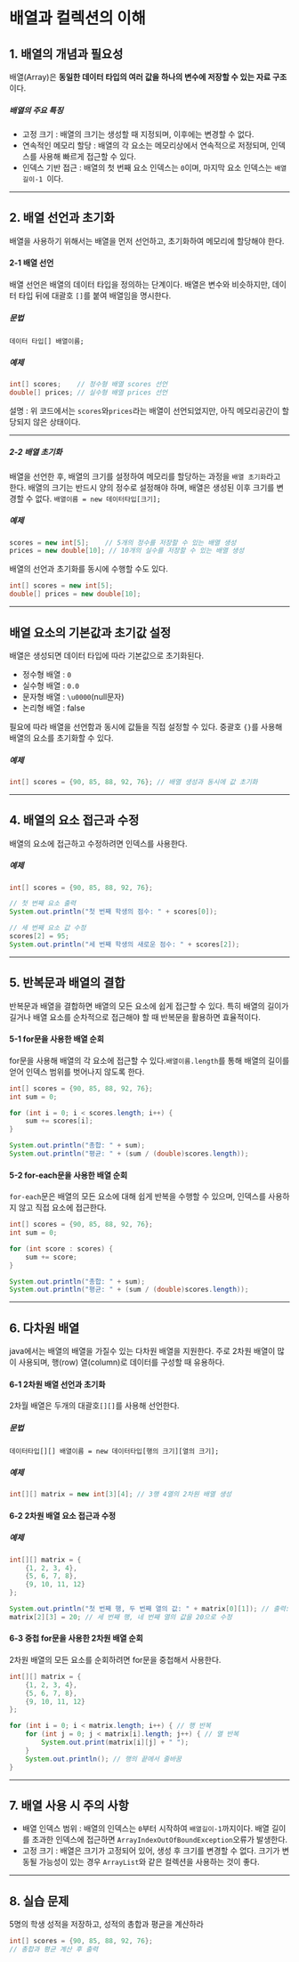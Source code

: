 # 배열과 컬렉션의 이해
## 1. 배열의 개념과 필요성
배열(Array)은 **동일한 데이터 타입의 여러 값을 하나의 변수에 저장할 수 있는 자료 구조**이다.

##### 배열의 주요 특징
+ 고정 크기 : 배열의 크기는 생성할 때 지정되며, 이후에는 변경할 수 없다.
+ 연속적인 메모리 할당 : 배열의 각 요소는 메모리상에서 연속적으로 저정되며, 인덱스를 사용해 빠르게 접근할 수 있다.
+ 인덱스 기반 접근 : 배열의 첫 번째 요소 인덱스는 ```0```이며, 마지막 요소 인덱스는 ```배열길이-1 ```이다.

---------------------------
## 2. 배열 선언과 초기화
배열을 사용하기 위해서는 배열을 먼저 선언하고, 초기화하여 메모리에 할당해야 한다.

#### 2-1 배열 선언
배열 선언은 배열의 데이터 타입을 정의하는 단계이다. 배열은 변수와 비슷하지만, 데이터 타입 뒤에 대괄호 ```[]```를 붙여 배열임을 명시한다.
##### 문법
```데이터 타입[] 배열이름;```
##### 예제
```java
int[] scores;    // 정수형 배열 scores 선언
double[] prices; // 실수형 배열 prices 선언
```
설명 : 위 코드에서는 ```scores```와```prices```라는 배열이 선언되었지만, 아직 메모리공간이 할당되지 않은 상태이다.

--------------------------------
##### 2-2 배열 초기화
배열을 선언한 후, 배열의 크기를 설정하여 메모리를 할당하는 과정을 ```배열 초기화```라고 한다. 배열의 크기는 반드시 양의 정수로 설정해야 하며, 배열은 생성된 이후 크기를 변경할 수 없다.
```배열이름 = new 데이터타입[크기];```
##### 예제
```java
scores = new int[5];    // 5개의 정수를 저장할 수 있는 배열 생성
prices = new double[10]; // 10개의 실수를 저장할 수 있는 배열 생성
```
배열의 선언과 초기화를 동시에 수행할 수도 있다.
```java
int[] scores = new int[5];
double[] prices = new double[10];
```
----------------------
## 배열 요소의 기본값과 초기값 설정
배열은 생성되면 데이터 타입에 따라 기본값으로 초기화된다.
+ 정수형 배열 : ```0```
+ 실수형 배열 : ```0.0```
+ 문자형 배열 : ````\u0000````(null문자)
+ 논리형 배열 : false

필요에 따라 배열을 선언함과 동시에 값들을 직접 설정할 수 있다. 중괄호 ```{}```를 사용해 배열의 요소를 초기화할 수 있다.
##### 예제
```java
int[] scores = {90, 85, 88, 92, 76}; // 배열 생성과 동시에 값 초기화
```
------------------------
## 4. 배열의 요소 접근과 수정
배열의 요소에 접근하고 수정하려면 인덱스를 사용한다.
##### 예제
```java
int[] scores = {90, 85, 88, 92, 76};

// 첫 번째 요소 출력
System.out.println("첫 번째 학생의 점수: " + scores[0]);

// 세 번째 요소 값 수정
scores[2] = 95;
System.out.println("세 번째 학생의 새로운 점수: " + scores[2]);
```
----------------
## 5. 반복문과 배열의 결합
반복문과 배열을 결합하면 배열의 모든 요소에 쉽게 접근할 수 있다. 특히 배열의 길이가 길거나 배열 요소를 순차적으로 접근해야 할 때 반복문을 활용하면 효율적이다.

#### 5-1 for문을 사용한 배열 순회
for문을 사용해 배열의 각 요소에 접근할 수 있다.```배열이름.length```를 통해 배열의 길이를 얻어 인덱스 범위를 벗어나지 않도록 한다.
```java
int[] scores = {90, 85, 88, 92, 76};
int sum = 0;

for (int i = 0; i < scores.length; i++) {
    sum += scores[i];
}

System.out.println("총합: " + sum);
System.out.println("평균: " + (sum / (double)scores.length));
```
#### 5-2 for-each문을 사용한 배열 순회
```for-each```문은 배열의 모든 요소에 대해 쉽게 반복을 수행할 수 있으며, 인덱스를 사용하지 않고 직접 요소에 접근한다.
```java
int[] scores = {90, 85, 88, 92, 76};
int sum = 0;

for (int score : scores) {
    sum += score;
}

System.out.println("총합: " + sum);
System.out.println("평균: " + (sum / (double)scores.length));
```
------------------
## 6. 다차원 배열
java에서는 배열의 배열을 가질수 있는 다차원 배열을 지원한다. 주로 2차원 배열이 많이 사용되며, 행(row) 열(column)로 데이터를 구성할 때 유용하다.

#### 6-1 2차원 배열 선언과 초기화
2차월 배열은 두개의 대괄호```[][]```를 사용해 선언한다.
##### 문법
```데이터타입[][] 배열이름 = new 데이터타입[행의 크기][열의 크기];```
##### 예제
```java
int[][] matrix = new int[3][4]; // 3행 4열의 2차원 배열 생성
```
#### 6-2 2차원 배열 요소 접근과 수정
##### 예제
```java
int[][] matrix = {
    {1, 2, 3, 4},
    {5, 6, 7, 8},
    {9, 10, 11, 12}
};

System.out.println("첫 번째 행, 두 번째 열의 값: " + matrix[0][1]); // 출력: 2
matrix[2][3] = 20; // 세 번째 행, 네 번째 열의 값을 20으로 수정
```

#### 6-3 중첩 for문을 사용한 2차원 배열 순회
2차원 배열의 모든 요소를 순회하려면 for문을 중첩해서 사용한다.
```java
int[][] matrix = {
    {1, 2, 3, 4},
    {5, 6, 7, 8},
    {9, 10, 11, 12}
};

for (int i = 0; i < matrix.length; i++) { // 행 반복
    for (int j = 0; j < matrix[i].length; j++) { // 열 반복
        System.out.print(matrix[i][j] + " ");
    }
    System.out.println(); // 행의 끝에서 줄바꿈
}
```
--------------------
## 7. 배열 사용 시 주의 사항
+ 배열 인덱스 범위 : 배열의 인덱스는 ```0```부터 시작하여 ```배열길이-1```까지이다. 배열 길이를 초과한 인덱스에 접근하면 ```ArrayIndexOutOfBoundException```오류가 발생한다.
+ 고정 크기 : 배열은 크기가 고정되어 있어, 생성 후 크기를 변경할 수 없다. 크기가 변동될 가능성이 있는 경우 ```ArrayList```와 같은 컬렉션을 사용하는 것이 좋다.
--------
## 8. 실습 문제
5명의 학생 성적을 저장하고, 성적의 총합과 평균을 계산하라
```java
int[] scores = {90, 85, 88, 92, 76};
// 총합과 평균 계산 후 출력
```
